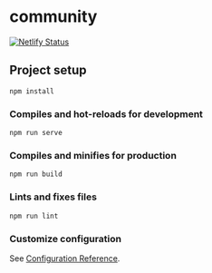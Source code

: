 # community
[![Netlify Status](https://api.netlify.com/api/v1/badges/531e139e-3f2e-422f-a82d-1298a3c73c08/deploy-status)](https://app.netlify.com/sites/cocky-cori-469a9d/deploys)

## Project setup
```
npm install
```

### Compiles and hot-reloads for development
```
npm run serve
```

### Compiles and minifies for production
```
npm run build
```

### Lints and fixes files
```
npm run lint
```

### Customize configuration
See [Configuration Reference](https://cli.vuejs.org/config/).
